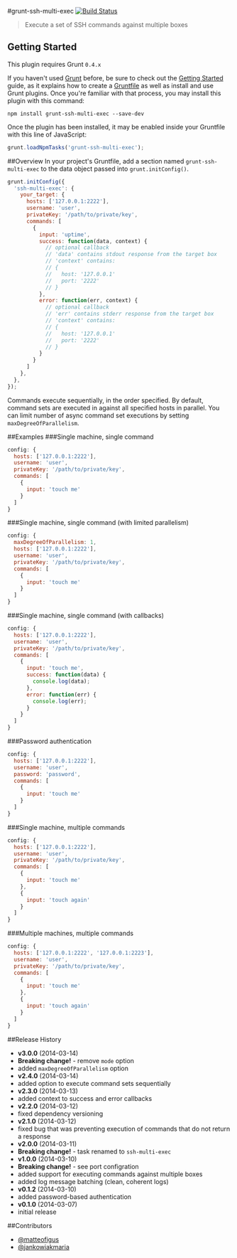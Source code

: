 #grunt-ssh-multi-exec [![Build Status](https://travis-ci.org/ArnoldZokas/grunt-ssh-multi-exec.png?branch=master)](https://travis-ci.org/ArnoldZokas/grunt-ssh-multi-exec)
> Execute a set of SSH commands against multiple boxes

## Getting Started
This plugin requires Grunt `0.4.x`

If you haven't used [Grunt](http://gruntjs.com/) before, be sure to check out the [Getting Started](http://gruntjs.com/getting-started) guide, as it explains how to create a [Gruntfile](http://gruntjs.com/sample-gruntfile) as well as install and use Grunt plugins. Once you're familiar with that process, you may install this plugin with this command:

```shell
npm install grunt-ssh-multi-exec --save-dev
```

Once the plugin has been installed, it may be enabled inside your Gruntfile with this line of JavaScript:

```js
grunt.loadNpmTasks('grunt-ssh-multi-exec');
```

##Overview
In your project's Gruntfile, add a section named `grunt-ssh-multi-exec` to the data object passed into `grunt.initConfig()`.

```js
grunt.initConfig({
  'ssh-multi-exec': {
    your_target: {
      hosts: ['127.0.0.1:2222'],
      username: 'user',
      privateKey: '/path/to/private/key',
      commands: [
        {
          input: 'uptime',
          success: function(data, context) {
            // optional callback
            // 'data' contains stdout response from the target box
            // 'context' contains:
            // {
            //   host: '127.0.0.1'
            //   port: '2222'
            // }
          },
          error: function(err, context) {
            // optional callback
            // 'err' contains stderr response from the target box
            // 'context' contains:
            // {
            //   host: '127.0.0.1'
            //   port: '2222'
            // }
          }
        }
      ]
    },
  },
});
```
Commands execute sequentially, in the order specified.
By default, command sets are executed in against all specified hosts in parallel. You can limit number of async command set executions by setting `maxDegreeOfParallelism`.

##Examples
###Single machine, single command
```js
config: {
  hosts: ['127.0.0.1:2222'],
  username: 'user',
  privateKey: '/path/to/private/key',
  commands: [
    {
      input: 'touch me'
    }
  ]
}
```

###Single machine, single command (with limited parallelism)
```js
config: {
  maxDegreeOfParallelism: 1,
  hosts: ['127.0.0.1:2222'],
  username: 'user',
  privateKey: '/path/to/private/key',
  commands: [
    {
      input: 'touch me'
    }
  ]
}
```

###Single machine, single command (with callbacks)
```js
config: {
  hosts: ['127.0.0.1:2222'],
  username: 'user',
  privateKey: '/path/to/private/key',
  commands: [
    {
      input: 'touch me',
      success: function(data) {
        console.log(data);
      },
      error: function(err) {
        console.log(err);
      }
    }
  ]
}
```

###Password authentication
```js
config: {
  hosts: ['127.0.0.1:2222'],
  username: 'user',
  password: 'password',
  commands: [
    {
      input: 'touch me'
    }
  ]
}
```

###Single machine, multiple commands
```js
config: {
  hosts: ['127.0.0.1:2222'],
  username: 'user',
  privateKey: '/path/to/private/key',
  commands: [
    {
      input: 'touch me'
    },
    {
      input: 'touch again'
    }
  ]
}
```

###Multiple machines, multiple commands
```js
config: {
  hosts: ['127.0.0.1:2222', '127.0.0.1:2223'],
  username: 'user',
  privateKey: '/path/to/private/key',
  commands: [
    {
      input: 'touch me'
    },
    {
      input: 'touch again'
    }
  ]
}
```

##Release History
* **v3.0.0** (2014-03-14)
 * **Breaking change!** - remove `mode` option
 * added `maxDegreeOfParallelism` option
* **v2.4.0** (2014-03-14)
 * added option to execute command sets sequentially
* **v2.3.0** (2014-03-13)
 * added context to success and error callbacks
* **v2.2.0** (2014-03-12)
 * fixed dependency versioning
* **v2.1.0** (2014-03-12)
 * fixed bug that was preventing execution of commands that do not return a response
* **v2.0.0** (2014-03-11)
 * **Breaking change!** - task renamed to `ssh-multi-exec`
* **v1.0.0** (2014-03-10)
 * **Breaking change!** - see port configration
 * added support for executing commands against multiple boxes
 * added log message batching (clean, coherent logs)
* **v0.1.2** (2014-03-10)
 * added password-based authentication
* **v0.1.0** (2014-03-07)
 * initial release

##Contributors
* [@matteofigus](https://github.com/matteofigus)
* [@jankowiakmaria](https://github.com/jankowiakmaria)
